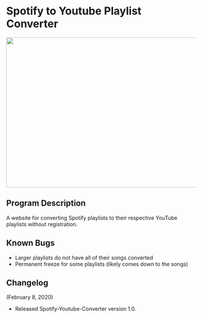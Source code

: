 # Spotify to Youtube Playlist Converter
<p align="center">
  <img width="800" height="400" src="https://i.imgur.com/tVNWSx8.png">
</p>



## Program Description

A website for converting Spotify playlists to their respective YouTube playlists without registration.

## Known Bugs

* Larger playlists do not have all of their songs converted
* Permanent freeze for some playlists (likely comes down to the songs)

## Changelog

(February 8, 2020)
* Released Spotify-Youtube-Converter version 1.0.
